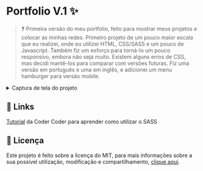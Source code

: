 # Portfolio V.1 ✨

> ❓ Primeira versão do meu portfolio, feito para mostrar meus projetos e colocar as minhas redes. Primeiro projeto de um pouco maior escala que eu realizei, onde eu utilizei HTML, CSS/SASS e um pouco de Javascript. Também fiz um esforço para torná-lo um pouco responsivo, embora não seja muito. Existem alguns erros de CSS, mas decidi mantê-los para comparar com versões futuras. Fiz uma versão em português e uma em inglês, e adicionei um menu hamburger para versão mobile. 

<details>
    <summary>Captura de tela do projeto</summary>
    <img src="https://i.ibb.co/56Pg8t4/image.png">
</details>

## 📎 Links

<a href="https://youtu.be/jfMHA8SqUL4">Tutorial</a> da Coder Coder para aprender como utilizar o SASS 

## 📜 Licença

Este projeto é feito sobre a licença do MIT, para mais informações sobre a sua possível utilização, modificação e compartilhamento, [clique aqui](LICENSE).

